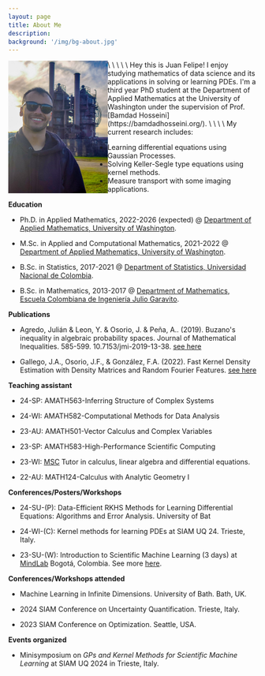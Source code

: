 ```yaml
---
layout: page
title: About Me
description: 
background: '/img/bg-about.jpg'
---
```


<!-- <img style="float: left;" src="/img/about/meabout.jpeg" width="50%" height="15%" class='center'/> -->
<img src="/img/about/meabout.jpeg" style="float: left;" width="40%" height="15%"/>
\
\
\
\
\
Hey this is Juan Felipe! I enjoy studying mathematics of data science and its applications in solving or learning PDEs. I'm a third year PhD student at the Department of Applied Mathematics at the University of Washington under the supervision of Prof. [Bamdad Hosseini](https://bamdadhosseini.org/).
\
\
\
\
My current research includes:

- Learning differential equations using Gaussian Processes.
- Solving Keller-Segle type equations using kernel methods.
- Measure transport with some imaging applications.



**Education**

* Ph.D. in Applied Mathematics, 2022-2026 (expected) @
[Department of Applied Mathematics, University of Washington](https://amath.washington.edu/).

* M.Sc. in Applied and Computational Mathematics, 2021-2022 @
 [Department of Applied Mathematics, University of Washington](https://amath.washington.edu/).

* B.Sc. in Statistics, 2017-2021 @ [Department of Statistics, Universidad Nacional de Colombia](http://ciencias.bogota.unal.edu.co/departamentos/departamento-de-estadistica/el-departamento/).

* B.Sc. in Mathematics, 2013-2017 @ [Department of Mathematics, Escuela Colombiana de Ingeniería Julio Garavito](https://www.escuelaing.edu.co/es/programas/matematicas/).



**Publications**

* Agredo, Julián & Leon, Y. & Osorio, J. & Peña, A.. (2019). Buzano's inequality in algebraic probability spaces. Journal of Mathematical Inequalities. 585-599. 10.7153/jmi-2019-13-38. [see here](http://jmi.ele-math.com/13-38/Buzano-s-inequality-in-algebraic-probability-spaces)

* Gallego, J.A., Osorio, J.F., & González, F.A. (2022). Fast Kernel Density Estimation with Density Matrices and Random Fourier Features. [see here](https://link.springer.com/chapter/10.1007/978-3-031-22419-5_14)

**Teaching assistant**

* 24-SP: AMATH563-Inferring Structure of Complex Systems

* 24-WI: AMATH582-Computational Methods for Data Analysis

* 23-AU: AMATH501-Vector Calculus and Complex Variables

* 23-SP: AMATH583-High-Performance Scientific Computing

* 23-WI: [MSC](https://sites.math.washington.edu/~msc/) Tutor in calculus, linear algebra and differential equations.

* 22-AU: MATH124-Calculus with Analytic Geometry I

**Conferences/Posters/Workshops**

* 24-SU-(P): Data-Efficient RKHS Methods for Learning Differential Equations: Algorithms and Error Analysis. University of Bat

* 24-WI-(C): Kernel methods for learning PDEs at SIAM UQ 24. Trieste, Italy.

* 23-SU-(W): Introduction to Scientific Machine Learning (3 days) at [MindLab](https://ingenieria.unal.edu.co/mindlab/) Bogotá, Colombia. See more [here](https://github.com/jfelipeosorio/sciML).

**Conferences/Workshops attended**

* Machine Learning in Infinite Dimensions. University of Bath. Bath, UK.

* 2024 SIAM Conference on Uncertainty Quantification. Trieste, Italy.

* 2023 SIAM Conference on Optimization. Seattle, USA.



**Events organized**

* Minisymposium on *GPs and Kernel Methods for Scientific Machine Learning* at SIAM UQ 2024 in Trieste, Italy.









